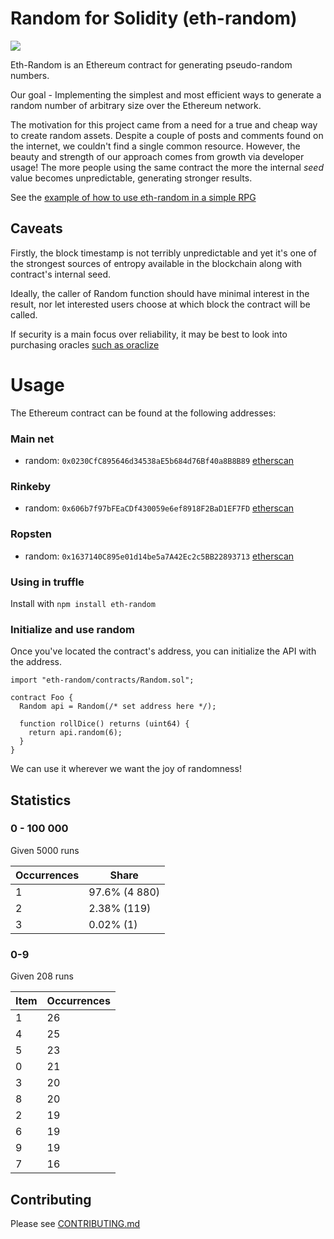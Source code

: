 # Random for Solidity (eth-random)

<a href="https://zenhub.com"><img src="https://raw.githubusercontent.com/ZenHubIO/support/master/zenhub-badge.png"></a>

Eth-Random is an Ethereum contract for generating pseudo-random numbers.

Our goal - Implementing the simplest and most efficient ways to generate
a random number of arbitrary size over the Ethereum network.

The motivation for this project came from a need for a true and cheap way
to create random assets. Despite a couple of posts and comments found on the internet, we couldn't find a single common resource. However, the beauty and strength
of our approach comes from growth via developer usage! The more people using the same
contract the more the internal _seed_ value becomes unpredictable, generating stronger results.

See the [example of how to use eth-random in a simple RPG](./example/contracts/RPG.sol)

## Caveats

Firstly, the block timestamp is not terribly unpredictable and yet it's one of the strongest sources
of entropy available in the blockchain along with contract's internal seed.

Ideally, the caller of Random function should have minimal interest in the result, nor let
interested users choose at which block the contract will be called.

If security is a main focus over reliability, it may be best to look into purchasing oracles [such as oraclize](https://docs.oraclize.it/#security-deepdive-advanced-datasources-random-data-source)

# Usage

The Ethereum contract can be found at the following addresses:

### Main net
- random: `0x0230CfC895646d34538aE5b684d76Bf40a8B8B89` [etherscan](https://etherscan.io/address/0x0230CfC895646d34538aE5b684d76Bf40a8B8B89#code)

### Rinkeby
- random: `0x606b7f97bFEaCDf430059e6ef8918F2BaD1EF7FD` [etherscan](https://rinkeby.etherscan.io/address/0x606b7f97bFEaCDf430059e6ef8918F2BaD1EF7FD#code)

### Ropsten
- random: `0x1637140C895e01d14be5a7A42Ec2c5BB22893713` [etherscan](https://ropsten.etherscan.io/address/0x1637140c895e01d14be5a7a42ec2c5bb22893713#code)

### Using in truffle

Install with `npm install eth-random`

### Initialize and use random

Once you've located the contract's address, you can initialize the API with the address.

```solidity
import "eth-random/contracts/Random.sol";

contract Foo {
  Random api = Random(/* set address here */);

  function rollDice() returns (uint64) {
    return api.random(6);
  }
}
```

We can use it wherever we want the joy of randomness!


## Statistics

### 0 - 100 000

Given 5000 runs

| Occurrences | Share |
|-------------|-------|
| 1 | 97.6% (4 880) |
| 2 | 2.38% (119) |
| 3 | 0.02% (1) |

### 0-9

Given 208 runs

|      Item      | Occurrences  |
|----------|-------------|
| 1 |      26 |
| 4 |      25 |
| 5 |      23 |
| 0 |      21 |
| 3 |      20 |
| 8 |      20 |
| 2 |      19 |
| 6 |      19 |
| 9 |      19 |
| 7 |      16 |


## Contributing

Please see [CONTRIBUTING.md](./CONTRIBUTING.md)
